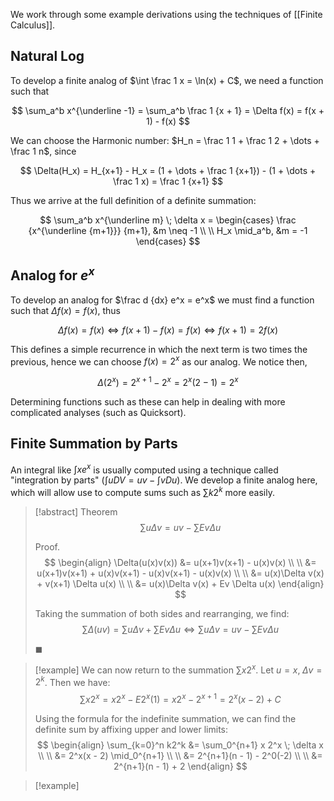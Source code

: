 We work through some example derivations using the techniques of [[Finite Calculus]].

## Natural Log

To develop a finite analog of $\int \frac 1 x = \ln(x) + C$, we need a function such that

$$
\sum_a^b x^{\underline -1} = \sum_a^b \frac 1 {x + 1} = \Delta f(x) = f(x + 1) - f(x)
$$

We can choose the Harmonic number: $H_n = \frac 1 1 + \frac 1 2 + \dots + \frac 1 n$, since

$$
\Delta(H_x) = H_{x+1} - H_x = (1 + \dots + \frac 1 {x+1}) - (1 + \dots + \frac 1 x) = \frac 1 {x+1}
$$

Thus we arrive at the full definition of a definite summation:

$$
\sum_a^b x^{\underline m} \; \delta x =
\begin{cases}
\frac {x^{\underline {m+1}}} {m+1}, &m \neq -1 \\ \\
H_x \mid_a^b, &m = -1
\end{cases}
$$

## Analog for $e^x$

To develop an analog for $\frac d {dx} e^x = e^x$ we must find a function such that $\Delta f(x) = f(x)$, thus

$$
\Delta f(x) = f(x)
\iff
f(x + 1) - f(x) = f(x)
\iff
f(x + 1) = 2 f(x)
$$

This defines a simple recurrence in which the next term is two times the previous, hence we can choose $f(x) = 2^x$ as our analog. We notice then,

$$
\Delta (2^x) = 2^{x+1} - 2^x = 2^x(2 - 1) = 2^x
$$

Determining functions such as these can help in dealing with more complicated analyses (such as Quicksort).

## Finite Summation by Parts

An integral like $\int xe^x$ is usually computed using a technique called "integration by parts" ($\int u DV = uv - \int v Du$). We develop a finite analog here, which will allow use to compute sums such as $\sum k2^k$ more easily.

> [!abstract] Theorem
> $$
> \sum u \Delta v = uv - \sum Ev \Delta u
> $$
>
> Proof.
> $$
> \begin{align}
> \Delta(u(x)v(x)) &= u(x+1)v(x+1) - u(x)v(x) \\ \\
> &= u(x+1)v(x+1) + u(x)v(x+1) - u(x)v(x+1) - u(x)v(x) \\ \\
> &= u(x)\Delta v(x) + v(x+1) \Delta u(x) \\ \\
> &= u(x)\Delta v(x) + Ev \Delta u(x)
> \end{align}
> $$
>
> Taking the summation of both sides and rearranging, we find:
> $$
> \sum \Delta(uv) = \sum u \Delta v + \sum Ev \Delta u \iff \sum u \Delta v = uv - \sum Ev \Delta u
> $$
>
> $\blacksquare$

> [!example]
> We can now return to the summation $\sum x 2^x$. Let $u = x, \; \Delta v = 2^k$. Then we have:
> $$
> \sum x 2^x = x 2^x - E2^x (1) = x 2^x - 2^{x+1} = 2^x(x - 2) + C
> $$
>
> Using the formula for the indefinite summation, we can find the definite sum by affixing upper and lower limits:
> $$
> \begin{align}
> \sum_{k=0}^n k2^k &= \sum_0^{n+1} x 2^x \; \delta x  \\ \\
> &= 2^x(x - 2) \mid_0^{n+1}  \\ \\
> &= 2^{n+1}(n - 1) - 2^0(-2) \\ \\
> &= 2^{n+1}(n - 1) + 2
> \end{align}
> $$

> [!example]
>